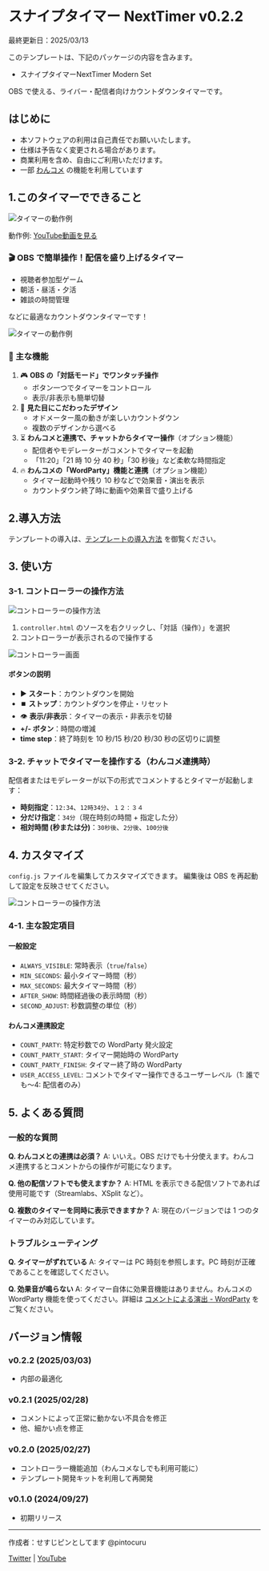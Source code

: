 # スナイプタイマー NextTimer v0.2.2

最終更新日：2025/03/13

このテンプレートは、下記のパッケージの内容を含みます。

- スナイプタイマーNextTimer Modern Set

OBS で使える、ライバー・配信者向けカウントダウンタイマーです。

## はじめに

- 本ソフトウェアの利用は自己責任でお願いいたします。
- 仕様は予告なく変更される場合があります。
- 商業利用を含め、自由にご利用いただけます。
- 一部 [わんコメ](https://onecomme.com/) の機能を利用しています

## 1.このタイマーでできること

![タイマーの動作例](images/1-1.jpg)

動作例: [YouTube動画を見る](https://www.youtube.com/watch?v=Z6ZN8FEDzp8)

### 🎬 OBS で簡単操作！配信を盛り上げるタイマー

- 視聴者参加型ゲーム
- 朝活・昼活・夕活
- 雑談の時間管理

などに最適なカウントダウンタイマーです！

![タイマーの動作例](images/1-2.jpg)

### 💬 主な機能

1. 🎮 **OBS の「対話モード」でワンタッチ操作**
   - ボタン一つでタイマーをコントロール
   - 表示/非表示も簡単切替
2. 🎨 **見た目にこだわったデザイン**
   - オドメーター風の動きが楽しいカウントダウン
   - 複数のデザインから選べる
3. ⏳ **わんコメと連携で、チャットからタイマー操作**（オプション機能）
   - 配信者やモデレーターがコメントでタイマーを起動
   - 「11:20」「21 時 10 分 40 秒」「30 秒後」など柔軟な時間指定
4. 🔥 **わんコメの「WordParty」機能と連携**（オプション機能）
   - タイマー起動時や残り 10 秒などで効果音・演出を表示
   - カウントダウン終了時に動画や効果音で盛り上げる

## 2.導入方法

テンプレートの導入は、[テンプレートの導入方法](https://github.com/Pintocuru/OmikenTemplates/blob/main/docs/readme_install.md) を御覧ください。

## 3. 使い方

### 3-1. コントローラーの操作方法

![コントローラーの操作方法](images/1-2.jpg)

1. `controller.html` のソースを右クリックし、「対話（操作）」を選択
2. コントローラーが表示されるので操作する

![コントローラー画面](https://claude.ai/chat/readme_image/controller.png)

#### ボタンの説明

- ▶️ **スタート**：カウントダウンを開始
- ⏹️ **ストップ**：カウントダウンを停止・リセット
- 👁️ **表示/非表示**：タイマーの表示・非表示を切替
- **+/- ボタン**：時間の増減
- **time step**：終了時刻を 10 秒/15 秒/20 秒/30 秒の区切りに調整

### 3-2. チャットでタイマーを操作する（わんコメ連携時）

配信者またはモデレーターが以下の形式でコメントするとタイマーが起動します：

- **時刻指定**：`12:34`、`12時34分`、`１２：３４`
- **分だけ指定**：`34分`（現在時刻の時間 + 指定した分）
- **相対時間 (秒または分)**：`30秒後`、`2分後`、`100分後`

## 4. カスタマイズ

`config.js` ファイルを編集してカスタマイズできます。 編集後は OBS を再起動して設定を反映させてください。

![コントローラーの操作方法](images/4-1.jpg)

### 4-1. 主な設定項目

#### 一般設定

- `ALWAYS_VISIBLE`: 常時表示（`true`/`false`）
- `MIN_SECONDS`: 最小タイマー時間（秒）
- `MAX_SECONDS`: 最大タイマー時間（秒）
- `AFTER_SHOW`: 時間経過後の表示時間（秒）
- `SECOND_ADJUST`: 秒数調整の単位（秒）

#### わんコメ連携設定

- `COUNT_PARTY`: 特定秒数での WordParty 発火設定
- `COUNT_PARTY_START`: タイマー開始時の WordParty
- `COUNT_PARTY_FINISH`: タイマー終了時の WordParty
- `USER_ACCESS_LEVEL`: コメントでタイマー操作できるユーザーレベル（1: 誰でも～4: 配信者のみ）

## 5. よくある質問

### 一般的な質問

**Q. わんコメとの連携は必須？**
A: いいえ。OBS だけでも十分使えます。わんコメ連携するとコメントからの操作が可能になります。

**Q. 他の配信ソフトでも使えますか？**
A: HTML を表示できる配信ソフトであれば使用可能です（Streamlabs、XSplit など）。

**Q. 複数のタイマーを同時に表示できますか？**
A: 現在のバージョンでは 1 つのタイマーのみ対応しています。

### トラブルシューティング

**Q. タイマーがずれている**
A: タイマーは PC 時刻を参照します。PC 時刻が正確であることを確認してください。

**Q. 効果音が鳴らない**
A: タイマー自体に効果音機能はありません。わんコメの WordParty 機能を使ってください。詳細は [コメントによる演出 - WordParty](https://onecomme.com/docs/feature/wordparty) をご覧ください。

## バージョン情報

### v0.2.2 (2025/03/03)

- 内部の最適化

### v0.2.1 (2025/02/28)

- コメントによって正常に動かない不具合を修正
- 他、細かい点を修正

### v0.2.0 (2025/02/27)

- コントローラー機能追加（わんコメなしでも利用可能に）
- テンプレート開発キットを利用して再開発

### v0.1.0 (2024/09/27)

- 初期リリース

---

作成者：せすじピンとしてます @pintocuru

[Twitter](https://twitter.com/pintocuru) | [YouTube](https://www.youtube.com/@pintocuru)
